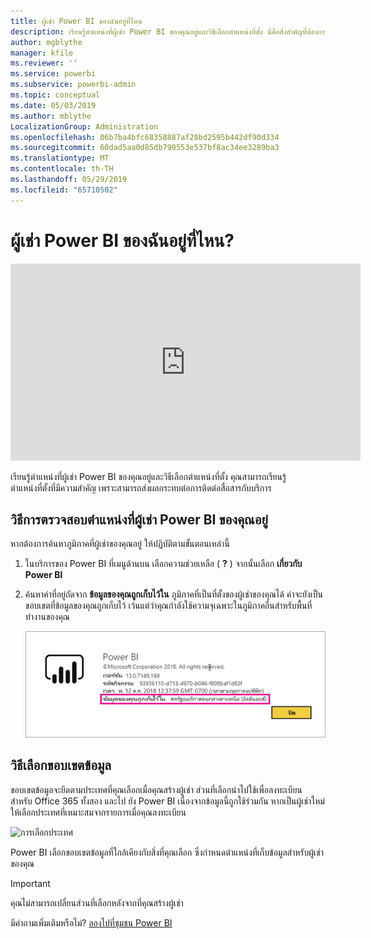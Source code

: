 ```yaml
---
title: ผู้เช่า Power BI ของฉันอยู่ที่ไหน
description: เรียนรู้ตำแหน่งที่ผู้เช่า Power BI ของคุณอยู่และวิธีเลือกตำแหน่งที่ตั้ง นี่คือสิ่งสำคัญที่ต้องการเรียนรู้เนื่องจากสามารถมีผลกระทบต่อการโต้ตอบที่คุณมีกับบริการ
author: mgblythe
manager: kfile
ms.reviewer: ''
ms.service: powerbi
ms.subservice: powerbi-admin
ms.topic: conceptual
ms.date: 05/03/2019
ms.author: mblythe
LocalizationGroup: Administration
ms.openlocfilehash: 06b7ba4bfc68358887af28bd2595b442df90d334
ms.sourcegitcommit: 60dad5aa0d85db790553e537bf8ac34ee3289ba3
ms.translationtype: MT
ms.contentlocale: th-TH
ms.lasthandoff: 05/29/2019
ms.locfileid: "65710502"
---
```

# <a name="where-is-my-power-bi-tenant-located"></a>ผู้เช่า Power BI ของฉันอยู่ที่ไหน?

<iframe width="560" height="315" src="https://www.youtube.com/embed/0fOxaHJPvdM?showinfo=0" frameborder="0" allowfullscreen></iframe>

เรียนรู้ตำแหน่งที่ผู้เช่า Power BI ของคุณอยู่และวิธีเลือกตำแหน่งที่ตั้ง คุณสามารถเรียนรู้ตำแหน่งที่ตั้งที่มีความสำคัญ เพราะสามารถส่งผลกระทบต่อการติดต่อสื่อสารกับบริการ

## <a name="how-to-determine-where-your-power-bi-tenant-is-located"></a>วิธีการตรวจสอบตำแหน่งที่ผู้เช่า Power BI ของคุณอยู่

หากต้องการค้นหาภูมิภาคที่ผู้เช่าของคุณอยู่ ให้ปฏิบัติตามขั้นตอนเหล่านี้

1. ในบริการของ Power BI ที่เมนูด้านบน เลือกความช่วยเหลือ ( **?** ) จากนั้นเลือก **เกี่ยวกับ Power BI**

1. ค้นหาค่าที่อยู่ถัดจาก **ข้อมูลของคุณถูกเก็บไว้ใน** ภูมิภาคที่เป็นที่ตั้งของผู้เช่าของคุณได้ ค่าจะยังเป็นขอบเขตที่ข้อมูลของคุณถูกเก็บไว้ เว้นแต่ว่าคุณกำลังใช้ความจุเฉพาะในภูมิภาคอื่นสำหรับพื้นที่ทำงานของคุณ

    ![ขอบเขตข้อมูล](media/service-admin-where-is-my-tenant-located/power-bi-data-region.png)

## <a name="how-the-data-region-is-selected"></a>วิธีเลือกขอบเขตข้อมูล

ขอบเขตข้อมูลจะยึดตามประเทศที่คุณเลือกเมื่อคุณสร้างผู้เช่า ส่วนที่เลือกนำไปใช้เพื่อลงทะเบียน สำหรับ Office 365 ทั้งสอง และไป ยัง Power BI เนื่องจากข้อมูลนี้ถูกใช้ร่วมกัน หากเป็นผู้เช่าใหม่ ให้เลือกประเทศที่เหมาะสมจากรายการเมื่อคุณลงทะเบียน

![การเลือกประเทศ](media/service-admin-where-is-my-tenant-located/sign-up-country-selection.png)

Power BI เลือกขอบเขตข้อมูลที่ใกล้เคียงกับสิ่งที่คุณเลือก ซึ่งกำหนดตำแหน่งที่เก็บข้อมูลสำหรับผู้เช่าของคุณ

> [!IMPORTANT]
> คุณไม่สามารถเปลี่ยนส่วนที่เลือกหลังจากที่คุณสร้างผู้เช่า

มีคำถามเพิ่มเติมหรือไม่? [ลองไปที่ชุมชน Power BI](http://community.powerbi.com/)

